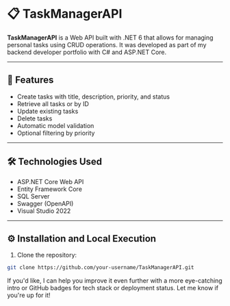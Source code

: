# 📋 TaskManagerAPI

**TaskManagerAPI** is a Web API built with .NET 6 that allows for managing personal tasks using CRUD operations. It was developed as part of my backend developer portfolio with C# and ASP.NET Core.

---

## 🚀 Features

- Create tasks with title, description, priority, and status  
- Retrieve all tasks or by ID  
- Update existing tasks  
- Delete tasks  
- Automatic model validation  
- Optional filtering by priority  

---

## 🛠 Technologies Used

- ASP.NET Core Web API  
- Entity Framework Core  
- SQL Server  
- Swagger (OpenAPI)  
- Visual Studio 2022  

---

## ⚙️ Installation and Local Execution

1. Clone the repository:

```bash
git clone https://github.com/your-username/TaskManagerAPI.git
```



If you'd like, I can help you improve it even further with a more eye-catching intro or GitHub badges for tech stack or deployment status. Let me know if you're up for it!
